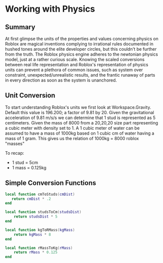 # Working with Physics

## Summary
At first glimpse the units of the properties and values concerning physics on Roblox 
are magical inventions complying to irrational rules documented in hushed tones around 
the elite developer circles, but this couldn't be further from the truth.
The Roblox physics engine adheres to the newtonian physics model, just at
a rather curious scale. Knowing the scaled conversions between real life 
representation and Roblox's representation of physics units can prevent
a plethora of common issues, such as system over constraint, unexpected/unrealistic 
results, and the frantic runaway of parts in every direction as soon as the system is unanchored.

## Unit Conversion
To start understanding Roblox's units we first look at Workspace.Gravity. 
Default this value is 196.200; a factor of 9.81 by 20. Given the gravitational
acceleration of 9.81 m/s/s we can determine that 1 stud is represented as 5 centimeters.
Given the mass of 8000 from a 20,20,20 size part representing a cubic meter with density set to 1. A 1 cubic meter
of water can be assumed to have a mass of 1000kg based on 1 cubic cm of water having a mass of 1 gram.
This gives us the relation of 1000kg = 8000 roblox "masses"

To recap:
 * 1 stud = 5cm 
 * 1 mass = 0.125kg

## Simple Conversion Functions

```lua
local function cmToStuds(cmDist)
   return cmDist * .2
end

local function studsToCm(studsDist)
    return studsDist * 5
end

local function kgToRMass(kgMass)
    return kgMass * 8
end

local function rMassToKg(rMass)
    return rMass * 0.125
end
```
